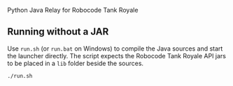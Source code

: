 Python Java Relay for Robocode Tank Royale

## Running without a JAR

Use `run.sh` (or `run.bat` on Windows) to compile the Java sources and start the launcher directly.
The script expects the Robocode Tank Royale API jars to be placed in a `lib` folder beside the sources.

```
./run.sh
```
